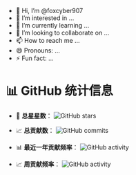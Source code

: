 - 👋 Hi, I’m @foxcyber907
- 👀 I’m interested in ...
- 🌱 I’m currently learning ...
- 💞️ I’m looking to collaborate on ...
- 📫 How to reach me ...
- 😄 Pronouns: ...
- ⚡ Fun fact: ...
# 📊 GitHub 统计信息

- 🌟 **总星星数**： ![GitHub stars](https://img.shields.io/github/stars/foxcyber907?style=social)

- 📈 **总贡献数**： ![GitHub commits](https://img.shields.io/github/commit-activity/y/foxcyber907)

- 📊 **最近一年贡献频率**： ![GitHub activity](https://img.shields.io/github/commit-activity/m/foxcyber907)

- 📈 **周贡献频率**： ![GitHub activity](https://img.shields.io/github/commit-activity/w/foxcyber907)
<!---
foxcyber907/foxcyber907 is a ✨ special ✨ repository because its `README.md` (this file) appears on your GitHub profile.
You can click the Preview link to take a look at your changes.
--->
